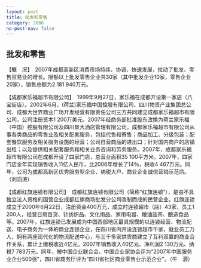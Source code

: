 ```yaml
---
layout: post
title: 批发和零售
category: 2008
no-post-nav: false
---
```


##  批发和零售

【概　况】　2007年成都高新区消费市场持续、协调、快速发展，拉动了批发、零售贸易业的增长。限额以上批发零售企业共30家（其中批发企业10家，零售企业20家），销售总额为2 181 940万元。
 
【成都家乐福超市有限公司】　1999年9月27日，家乐福在成都开设第一家店（八宝街店）。2002年6月，(荷兰)家乐福中国控股有限公司、四川物资产业集团总公司、成都大世界商业广场开发经营有限责任公司三方共同建立成都家乐福超市有限公司，公司注册资本1 200万美元。2007年经商务部批准股东改换为荷兰家乐福（中国）控股有限公司及四川景大酒店管理有限公司。成都家乐福超市有限公司从事各类商品的零售业及相关配套服务，包括代售和寄售；商品加工、分级包装；配套餐饮服务及相关服务设施的经营；公司自营商品的进出口；针对国内商户的店铺出租；以及提供相关配套服务和相关业务咨询和劳务服务。2007年，成都家乐福超市有限公司在成都开设了四家门店，总营业面积35 100平方米。2007年，四家门店全年实现销售收入11亿人民币，比2006年增长了14％，税收4 467万元。同年，公司为成都高新区优秀服务型企业、纳税大户、商业企业诚信营销示范店。（刘滔涛）
 
【成都红旗连锁有限公司】　成都红旗连锁有限公司（简称“红旗连锁”），是由不具独立法人资格的国营企业成都红旗商场批发分公司改制而成的民营企业。红旗连锁成立于2000年6月22日，注册资金400万元，成立时连锁超市（店）43家，员工1 200人，经营日用百货、针纺织品、文化用品、家用电器、粮油盐茶、酿造食品等。2007年，红旗连锁已发展成为中国西部地区最具规模的以连锁经营、物流配送、电子商务为一体的商业连锁企业，在四川省内开设连锁超市千家，就业员工万人，拥有两座现代化的物流配送中心，与三千多家供货商建立了互利双赢的商业合作关系，累计上缴税收近4亿元。2007年销售收入40亿元、净利润2 130万元、纳税7 783万元。同年，被中国企业联合会、中国企业家协会评为“2007年中国服务业企业500强”，四川省商务厅评为“四川省社区商业零售业示范企业”。（牛　灏）
 